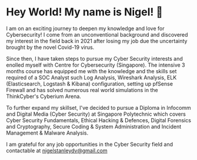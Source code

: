 # Hey World! My name is Nigel! 👋 

I am on an exciting journey to deepen my knowledge and love for Cybersecurity! I come from an unconventional background and discovered my interest in the field back in 2021 after losing my job due the uncertainty brought by the novel Covid-19 virus.

Since then, I have taken steps to pursue my Cyber Security interests and enolled myself with Centre for Cybersecurity (Singapore). The intensive 3 months course has equipped me with the knowledge and the skills set required of a SOC Analyst such Log Analysis, Wireshark Analysis, ELK (Elasticsearch, Logstash & Kibana) configuration, setting up pfSense Firewall and has solved numerous real world simulations in the ThinkCyber's Cyberium Arena.

To further expand my skillset, I've decided to pursue a Diploma in Infocomm and Digital Media (Cyber Security) at Singapore Polytechnic which covers Cyber Security Fundamentals, Ethical Hacking & Defences, Digital Forensics and Cryptography, Secure Coding & System Administration and Incident Management & Malware Analysis.  

I am grateful for any job opportunities in the Cyber Security field and contactable at nigelstanleydv@gmail.com


